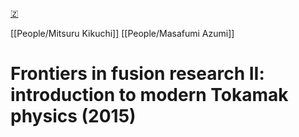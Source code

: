 [🇿](zotero://select/groups/5630717/items/NCQVFPC9)

[[People/Mitsuru Kikuchi]] [[People/Masafumi Azumi]] 
# Frontiers in fusion research II: introduction to modern Tokamak physics (2015)

